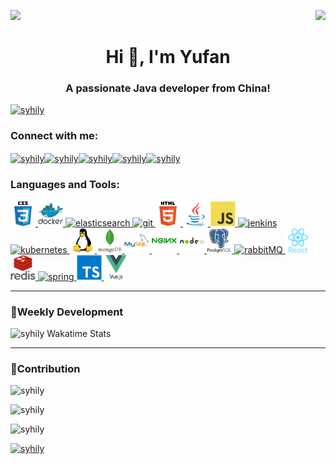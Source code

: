 <p>
  <a href="https://count.getloli.com/"><img src="https://count.getloli.com/get/@syhily?theme=gelbooru"></a>
  <img src="https://weather-icon.journeyad.repl.co/@wuhu?v=1" align="right">
</p>
<h1 align="center">Hi 👋, I'm Yufan</h1><h3 align="center">A passionate Java developer from China!</h3><p align="left"> <a href="https://github.com/ryo-ma/github-profile-trophy"><img src="https://github-profile-trophy.vercel.app/?username=syhily" alt="syhily" /></a> </p><p align="left"><h3 align="left">Connect with me:</h3><a href="mailto:syhily@gmail.com" target="blank"><img align="center" src="https://cdn.jsdelivr.net/npm/simple-icons@3.0.1/icons/gmail.svg" alt="syhily" height="30" width="40" /></a><a href="https://twitter.com/syhily" target="blank"><img align="center" src="https://cdn.jsdelivr.net/npm/simple-icons@3.0.1/icons/twitter.svg" alt="syhily" height="30" width="40" /></a><a href="https://www.facebook.com/syhily" target="blank"><img align="center" src="https://cdn.jsdelivr.net/npm/simple-icons@3.0.1/icons/facebook.svg" alt="syhily" height="30" width="40" /></a><a href="https://www.linkedin.com/in/syhily/" target="blank"><img align="center" src="https://cdn.jsdelivr.net/npm/simple-icons@3.0.1/icons/linkedin.svg" alt="syhily" height="30" width="40" /></a><a href="https://t.me/syhily" target="blank"><img align="center" src="https://cdn.jsdelivr.net/npm/simple-icons@v3.0.1/icons/telegram.svg" alt="syhily" height="30" width="40" /></a></p><h3 align="left">Languages and Tools:</h3>
<p align="left"> <a href="https://www.w3schools.com/css/" target="_blank"> <img src="https://raw.githubusercontent.com/devicons/devicon/master/icons/css3/css3-original-wordmark.svg" alt="css3" width="40" height="40"/> </a> <a href="https://www.docker.com/" target="_blank"> <img src="https://raw.githubusercontent.com/devicons/devicon/master/icons/docker/docker-original-wordmark.svg" alt="docker" width="40" height="40"/> </a> <a href="https://www.elastic.co" target="_blank"> <img src="https://www.vectorlogo.zone/logos/elastic/elastic-icon.svg" alt="elasticsearch" width="40" height="40"/> </a> <a href="https://git-scm.com/" target="_blank"> <img src="https://www.vectorlogo.zone/logos/git-scm/git-scm-icon.svg" alt="git" width="40" height="40"/> </a> <a href="https://www.w3.org/html/" target="_blank"> <img src="https://raw.githubusercontent.com/devicons/devicon/master/icons/html5/html5-original-wordmark.svg" alt="html5" width="40" height="40"/> </a> <a href="https://www.java.com" target="_blank"> <img src="https://raw.githubusercontent.com/devicons/devicon/master/icons/java/java-original.svg" alt="java" width="40" height="40"/> </a> <a href="https://developer.mozilla.org/en-US/docs/Web/JavaScript" target="_blank"> <img src="https://raw.githubusercontent.com/devicons/devicon/master/icons/javascript/javascript-original.svg" alt="javascript" width="40" height="40"/> </a> <a href="https://www.jenkins.io" target="_blank"> <img src="https://www.vectorlogo.zone/logos/jenkins/jenkins-icon.svg" alt="jenkins" width="40" height="40"/> </a> <a href="https://kubernetes.io" target="_blank"> <img src="https://www.vectorlogo.zone/logos/kubernetes/kubernetes-icon.svg" alt="kubernetes" width="40" height="40"/> </a> <a href="https://www.linux.org/" target="_blank"> <img src="https://raw.githubusercontent.com/devicons/devicon/master/icons/linux/linux-original.svg" alt="linux" width="40" height="40"/> </a> <a href="https://www.mongodb.com/" target="_blank"> <img src="https://raw.githubusercontent.com/devicons/devicon/master/icons/mongodb/mongodb-original-wordmark.svg" alt="mongodb" width="40" height="40"/> </a> <a href="https://www.mysql.com/" target="_blank"> <img src="https://raw.githubusercontent.com/devicons/devicon/master/icons/mysql/mysql-original-wordmark.svg" alt="mysql" width="40" height="40"/> </a> <a href="https://www.nginx.com" target="_blank"> <img src="https://raw.githubusercontent.com/devicons/devicon/master/icons/nginx/nginx-original.svg" alt="nginx" width="40" height="40"/> </a> <a href="https://nodejs.org" target="_blank"> <img src="https://raw.githubusercontent.com/devicons/devicon/master/icons/nodejs/nodejs-original-wordmark.svg" alt="nodejs" width="40" height="40"/> </a> <a href="https://www.postgresql.org" target="_blank"> <img src="https://raw.githubusercontent.com/devicons/devicon/master/icons/postgresql/postgresql-original-wordmark.svg" alt="postgresql" width="40" height="40"/> </a> <a href="https://www.rabbitmq.com" target="_blank"> <img src="https://www.vectorlogo.zone/logos/rabbitmq/rabbitmq-icon.svg" alt="rabbitMQ" width="40" height="40"/> </a> <a href="https://reactjs.org/" target="_blank"> <img src="https://raw.githubusercontent.com/devicons/devicon/master/icons/react/react-original-wordmark.svg" alt="react" width="40" height="40"/> </a> <a href="https://redis.io" target="_blank"> <img src="https://raw.githubusercontent.com/devicons/devicon/master/icons/redis/redis-original-wordmark.svg" alt="redis" width="40" height="40"/> </a> <a href="https://spring.io/" target="_blank"> <img src="https://www.vectorlogo.zone/logos/springio/springio-icon.svg" alt="spring" width="40" height="40"/> </a> <a href="https://www.typescriptlang.org/" target="_blank"> <img src="https://raw.githubusercontent.com/devicons/devicon/master/icons/typescript/typescript-original.svg" alt="typescript" width="40" height="40"/> </a> <a href="https://vuejs.org/" target="_blank"> <img src="https://raw.githubusercontent.com/devicons/devicon/master/icons/vuejs/vuejs-original-wordmark.svg" alt="vuejs" width="40" height="40"/> </a> </p>

---

### :memo:Weekly Development ###

![syhily Wakatime Stats](https://github-readme-stats.vercel.app/api/wakatime?username=syhily&layout=compact&theme=radical)

---

### 🧐Contribution ###

![syhily](https://github-readme-stats.vercel.app/api/top-langs/?username=syhily&layout=compact&theme=onedark)

![syhily](https://github-readme-stats.vercel.app/api?username=syhily&count_private=true&show_icons=true&theme=tokyonight&show_owner=true)

![syhily](https://github-readme-streak-stats.herokuapp.com/?user=syhily&theme=dark)

[![syhily](https://activity-graph.herokuapp.com/graph?username=syhily&theme=react-dark&hide_border=true)](https://github.com/ashutosh00710/github-readme-activity-graph)
